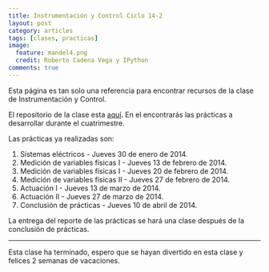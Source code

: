 ```yaml
---
title: Instrumentación y Control Ciclo 14-2
layout: post
category: articles
tags: [clases, practicas]
image: 
  feature: mandel4.png
  credit: Roberto Cadena Vega y IPython
comments: true
---
```


Esta página es tan solo una referencia para encontrar recursos de la clase de Instrumentación y Control.

El repositorio de la clase esta [aquí](https://github.com/robblack007/clase-instrumentacion-control). En el encontrarás las prácticas a desarrollar durante el cuatrimestre.

Las prácticas ya realizadas son:

1. Sistemas eléctricos - Jueves 30 de enero de 2014.
2. Medición de variables físicas I - Jueves 13 de febrero de 2014.
3. Medición de variables físicas I - Jueves 20 de febrero de 2014.
4. Medición de variables físicas II - Jueves 27 de febrero de 2014.
5. Actuación I - Jueves 13 de marzo de 2014.
6. Actuación II - Jueves 27 de marzo de 2014.
7. Conclusión de prácticas - Jueves 10 de abril de 2014.

La entrega del reporte de las prácticas se hará una clase después de la conclusión de prácticas.

---

Esta clase ha terminado, espero que se hayan divertido en esta clase y felices 2 semanas de vacaciones.